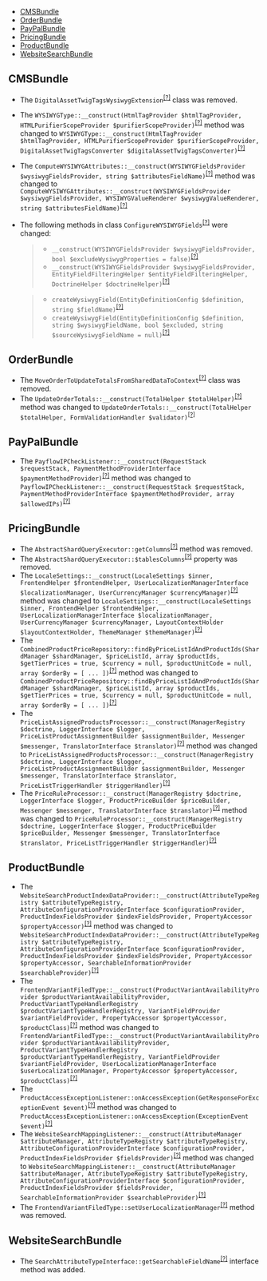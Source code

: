 - [CMSBundle](#cmsbundle)
- [OrderBundle](#orderbundle)
- [PayPalBundle](#paypalbundle)
- [PricingBundle](#pricingbundle)
- [ProductBundle](#productbundle)
- [WebsiteSearchBundle](#websitesearchbundle)

CMSBundle
---------
* The `DigitalAssetTwigTagsWysiwygExtension`<sup>[[?]](https://github.com/oroinc/orocommerce/tree/4.2.0/src/Oro/Bundle/CMSBundle/Form/Extension/DigitalAssetTwigTagsWysiwygExtension.php#L15 "Oro\Bundle\CMSBundle\Form\Extension\DigitalAssetTwigTagsWysiwygExtension")</sup> class was removed.
* The `WYSIWYGType::__construct(HtmlTagProvider $htmlTagProvider, HTMLPurifierScopeProvider $purifierScopeProvider)`<sup>[[?]](https://github.com/oroinc/orocommerce/tree/4.2.0/src/Oro/Bundle/CMSBundle/Form/Type/WYSIWYGType.php#L28 "Oro\Bundle\CMSBundle\Form\Type\WYSIWYGType")</sup> method was changed to `WYSIWYGType::__construct(HtmlTagProvider $htmlTagProvider, HTMLPurifierScopeProvider $purifierScopeProvider, DigitalAssetTwigTagsConverter $digitalAssetTwigTagsConverter)`<sup>[[?]](https://github.com/oroinc/orocommerce/tree/5.0.0-alpha.1/src/Oro/Bundle/CMSBundle/Form/Type/WYSIWYGType.php#L25 "Oro\Bundle\CMSBundle\Form\Type\WYSIWYGType")</sup>
* The `ComputeWYSIWYGAttributes::__construct(WYSIWYGFieldsProvider $wysiwygFieldsProvider, string $attributesFieldName)`<sup>[[?]](https://github.com/oroinc/orocommerce/tree/4.2.0/src/Oro/Bundle/CMSBundle/Api/Processor/ComputeWYSIWYGAttributes.php#L25 "Oro\Bundle\CMSBundle\Api\Processor\ComputeWYSIWYGAttributes")</sup> method was changed to `ComputeWYSIWYGAttributes::__construct(WYSIWYGFieldsProvider $wysiwygFieldsProvider, WYSIWYGValueRenderer $wysiwygValueRenderer, string $attributesFieldName)`<sup>[[?]](https://github.com/oroinc/orocommerce/tree/5.0.0-alpha.1/src/Oro/Bundle/CMSBundle/Api/Processor/ComputeWYSIWYGAttributes.php#L30 "Oro\Bundle\CMSBundle\Api\Processor\ComputeWYSIWYGAttributes")</sup>
* The following methods in class `ConfigureWYSIWYGFields`<sup>[[?]](https://github.com/oroinc/orocommerce/tree/5.0.0-alpha.1/src/Oro/Bundle/CMSBundle/Api/Processor/ConfigureWYSIWYGFields.php#L42 "Oro\Bundle\CMSBundle\Api\Processor\ConfigureWYSIWYGFields")</sup> were changed:
  > - `__construct(WYSIWYGFieldsProvider $wysiwygFieldsProvider, bool $excludeWysiwygProperties = false)`<sup>[[?]](https://github.com/oroinc/orocommerce/tree/4.2.0/src/Oro/Bundle/CMSBundle/Api/Processor/ConfigureWYSIWYGFields.php#L32 "Oro\Bundle\CMSBundle\Api\Processor\ConfigureWYSIWYGFields")</sup>
  > - `__construct(WYSIWYGFieldsProvider $wysiwygFieldsProvider, EntityFieldFilteringHelper $entityFieldFilteringHelper, DoctrineHelper $doctrineHelper)`<sup>[[?]](https://github.com/oroinc/orocommerce/tree/5.0.0-alpha.1/src/Oro/Bundle/CMSBundle/Api/Processor/ConfigureWYSIWYGFields.php#L42 "Oro\Bundle\CMSBundle\Api\Processor\ConfigureWYSIWYGFields")</sup>

  > - `createWysiwygField(EntityDefinitionConfig $definition, string $fieldName)`<sup>[[?]](https://github.com/oroinc/orocommerce/tree/4.2.0/src/Oro/Bundle/CMSBundle/Api/Processor/ConfigureWYSIWYGFields.php#L96 "Oro\Bundle\CMSBundle\Api\Processor\ConfigureWYSIWYGFields")</sup>
  > - `createWysiwygField(EntityDefinitionConfig $definition, string $wysiwygFieldName, bool $excluded, string $sourceWysiwygFieldName = null)`<sup>[[?]](https://github.com/oroinc/orocommerce/tree/5.0.0-alpha.1/src/Oro/Bundle/CMSBundle/Api/Processor/ConfigureWYSIWYGFields.php#L200 "Oro\Bundle\CMSBundle\Api\Processor\ConfigureWYSIWYGFields")</sup>


OrderBundle
-----------
* The `MoveOrderToUpdateTotalsFromSharedDataToContext`<sup>[[?]](https://github.com/oroinc/orocommerce/tree/4.2.0/src/Oro/Bundle/OrderBundle/Api/Processor/MoveOrderToUpdateTotalsFromSharedDataToContext.php#L12 "Oro\Bundle\OrderBundle\Api\Processor\MoveOrderToUpdateTotalsFromSharedDataToContext")</sup> class was removed.
* The `UpdateOrderTotals::__construct(TotalHelper $totalHelper)`<sup>[[?]](https://github.com/oroinc/orocommerce/tree/4.2.0/src/Oro/Bundle/OrderBundle/Api/Processor/UpdateOrderTotals.php#L27 "Oro\Bundle\OrderBundle\Api\Processor\UpdateOrderTotals")</sup> method was changed to `UpdateOrderTotals::__construct(TotalHelper $totalHelper, FormValidationHandler $validator)`<sup>[[?]](https://github.com/oroinc/orocommerce/tree/5.0.0-alpha.1/src/Oro/Bundle/OrderBundle/Api/Processor/UpdateOrderTotals.php#L34 "Oro\Bundle\OrderBundle\Api\Processor\UpdateOrderTotals")</sup>

PayPalBundle
------------
* The `PayflowIPCheckListener::__construct(RequestStack $requestStack, PaymentMethodProviderInterface $paymentMethodProvider)`<sup>[[?]](https://github.com/oroinc/orocommerce/tree/4.2.0/src/Oro/Bundle/PayPalBundle/EventListener/Callback/PayflowIPCheckListener.php#L39 "Oro\Bundle\PayPalBundle\EventListener\Callback\PayflowIPCheckListener")</sup> method was changed to `PayflowIPCheckListener::__construct(RequestStack $requestStack, PaymentMethodProviderInterface $paymentMethodProvider, array $allowedIPs)`<sup>[[?]](https://github.com/oroinc/orocommerce/tree/5.0.0-alpha.1/src/Oro/Bundle/PayPalBundle/EventListener/Callback/PayflowIPCheckListener.php#L51 "Oro\Bundle\PayPalBundle\EventListener\Callback\PayflowIPCheckListener")</sup>

PricingBundle
-------------
* The `AbstractShardQueryExecutor::getColumns`<sup>[[?]](https://github.com/oroinc/orocommerce/tree/4.2.0/src/Oro/Bundle/PricingBundle/ORM/AbstractShardQueryExecutor.php#L144 "Oro\Bundle\PricingBundle\ORM\AbstractShardQueryExecutor::getColumns")</sup> method was removed.
* The `AbstractShardQueryExecutor::$tablesColumns`<sup>[[?]](https://github.com/oroinc/orocommerce/tree/4.2.0/src/Oro/Bundle/PricingBundle/ORM/AbstractShardQueryExecutor.php#L20 "Oro\Bundle\PricingBundle\ORM\AbstractShardQueryExecutor::$tablesColumns")</sup> property was removed.
* The `LocaleSettings::__construct(LocaleSettings $inner, FrontendHelper $frontendHelper, UserLocalizationManagerInterface $localizationManager, UserCurrencyManager $currencyManager)`<sup>[[?]](https://github.com/oroinc/orocommerce/tree/4.2.0/src/Oro/Bundle/PricingBundle/Model/LocaleSettings.php#L27 "Oro\Bundle\PricingBundle\Model\LocaleSettings")</sup> method was changed to `LocaleSettings::__construct(LocaleSettings $inner, FrontendHelper $frontendHelper, UserLocalizationManagerInterface $localizationManager, UserCurrencyManager $currencyManager, LayoutContextHolder $layoutContextHolder, ThemeManager $themeManager)`<sup>[[?]](https://github.com/oroinc/orocommerce/tree/5.0.0-alpha.1/src/Oro/Bundle/PricingBundle/Model/LocaleSettings.php#L31 "Oro\Bundle\PricingBundle\Model\LocaleSettings")</sup>
* The `CombinedProductPriceRepository::findByPriceListIdAndProductIds(ShardManager $shardManager, $priceListId, array $productIds, $getTierPrices = true, $currency = null, $productUnitCode = null, array $orderBy = [ ... ])`<sup>[[?]](https://github.com/oroinc/orocommerce/tree/4.2.0/src/Oro/Bundle/PricingBundle/Entity/Repository/CombinedProductPriceRepository.php#L197 "Oro\Bundle\PricingBundle\Entity\Repository\CombinedProductPriceRepository")</sup> method was changed to `CombinedProductPriceRepository::findByPriceListIdAndProductIds(ShardManager $shardManager, $priceListId, array $productIds, $getTierPrices = true, $currency = null, $productUnitCode = null, array $orderBy = [ ... ])`<sup>[[?]](https://github.com/oroinc/orocommerce/tree/5.0.0-alpha.1/src/Oro/Bundle/PricingBundle/Entity/Repository/CombinedProductPriceRepository.php#L351 "Oro\Bundle\PricingBundle\Entity\Repository\CombinedProductPriceRepository")</sup>
* The `PriceListAssignedProductsProcessor::__construct(ManagerRegistry $doctrine, LoggerInterface $logger, PriceListProductAssignmentBuilder $assignmentBuilder, Messenger $messenger, TranslatorInterface $translator)`<sup>[[?]](https://github.com/oroinc/orocommerce/tree/4.2.0/src/Oro/Bundle/PricingBundle/Async/PriceListAssignedProductsProcessor.php#L47 "Oro\Bundle\PricingBundle\Async\PriceListAssignedProductsProcessor")</sup> method was changed to `PriceListAssignedProductsProcessor::__construct(ManagerRegistry $doctrine, LoggerInterface $logger, PriceListProductAssignmentBuilder $assignmentBuilder, Messenger $messenger, TranslatorInterface $translator, PriceListTriggerHandler $triggerHandler)`<sup>[[?]](https://github.com/oroinc/orocommerce/tree/5.0.0-alpha.1/src/Oro/Bundle/PricingBundle/Async/PriceListAssignedProductsProcessor.php#L52 "Oro\Bundle\PricingBundle\Async\PriceListAssignedProductsProcessor")</sup>
* The `PriceRuleProcessor::__construct(ManagerRegistry $doctrine, LoggerInterface $logger, ProductPriceBuilder $priceBuilder, Messenger $messenger, TranslatorInterface $translator)`<sup>[[?]](https://github.com/oroinc/orocommerce/tree/4.2.0/src/Oro/Bundle/PricingBundle/Async/PriceRuleProcessor.php#L48 "Oro\Bundle\PricingBundle\Async\PriceRuleProcessor")</sup> method was changed to `PriceRuleProcessor::__construct(ManagerRegistry $doctrine, LoggerInterface $logger, ProductPriceBuilder $priceBuilder, Messenger $messenger, TranslatorInterface $translator, PriceListTriggerHandler $triggerHandler)`<sup>[[?]](https://github.com/oroinc/orocommerce/tree/5.0.0-alpha.1/src/Oro/Bundle/PricingBundle/Async/PriceRuleProcessor.php#L53 "Oro\Bundle\PricingBundle\Async\PriceRuleProcessor")</sup>

ProductBundle
-------------
* The `WebsiteSearchProductIndexDataProvider::__construct(AttributeTypeRegistry $attributeTypeRegistry, AttributeConfigurationProviderInterface $configurationProvider, ProductIndexFieldsProvider $indexFieldsProvider, PropertyAccessor $propertyAccessor)`<sup>[[?]](https://github.com/oroinc/orocommerce/tree/4.2.0/src/Oro/Bundle/ProductBundle/Search/WebsiteSearchProductIndexDataProvider.php#L38 "Oro\Bundle\ProductBundle\Search\WebsiteSearchProductIndexDataProvider")</sup> method was changed to `WebsiteSearchProductIndexDataProvider::__construct(AttributeTypeRegistry $attributeTypeRegistry, AttributeConfigurationProviderInterface $configurationProvider, ProductIndexFieldsProvider $indexFieldsProvider, PropertyAccessor $propertyAccessor, SearchableInformationProvider $searchableProvider)`<sup>[[?]](https://github.com/oroinc/orocommerce/tree/5.0.0-alpha.1/src/Oro/Bundle/ProductBundle/Search/WebsiteSearchProductIndexDataProvider.php#L43 "Oro\Bundle\ProductBundle\Search\WebsiteSearchProductIndexDataProvider")</sup>
* The `FrontendVariantFiledType::__construct(ProductVariantAvailabilityProvider $productVariantAvailabilityProvider, ProductVariantTypeHandlerRegistry $productVariantTypeHandlerRegistry, VariantFieldProvider $variantFieldProvider, PropertyAccessor $propertyAccessor, $productClass)`<sup>[[?]](https://github.com/oroinc/orocommerce/tree/4.2.0/src/Oro/Bundle/ProductBundle/ProductVariant/Form/Type/FrontendVariantFiledType.php#L53 "Oro\Bundle\ProductBundle\ProductVariant\Form\Type\FrontendVariantFiledType")</sup> method was changed to `FrontendVariantFiledType::__construct(ProductVariantAvailabilityProvider $productVariantAvailabilityProvider, ProductVariantTypeHandlerRegistry $productVariantTypeHandlerRegistry, VariantFieldProvider $variantFieldProvider, UserLocalizationManagerInterface $userLocalizationManager, PropertyAccessor $propertyAccessor, $productClass)`<sup>[[?]](https://github.com/oroinc/orocommerce/tree/5.0.0-alpha.1/src/Oro/Bundle/ProductBundle/ProductVariant/Form/Type/FrontendVariantFiledType.php#L54 "Oro\Bundle\ProductBundle\ProductVariant\Form\Type\FrontendVariantFiledType")</sup>
* The `ProductAccessExceptionListener::onAccessException(GetResponseForExceptionEvent $event)`<sup>[[?]](https://github.com/oroinc/orocommerce/tree/4.2.0/src/Oro/Bundle/ProductBundle/EventListener/ProductAccessExceptionListener.php#L31 "Oro\Bundle\ProductBundle\EventListener\ProductAccessExceptionListener")</sup> method was changed to `ProductAccessExceptionListener::onAccessException(ExceptionEvent $event)`<sup>[[?]](https://github.com/oroinc/orocommerce/tree/5.0.0-alpha.1/src/Oro/Bundle/ProductBundle/EventListener/ProductAccessExceptionListener.php#L35 "Oro\Bundle\ProductBundle\EventListener\ProductAccessExceptionListener")</sup>
* The `WebsiteSearchMappingListener::__construct(AttributeManager $attributeManager, AttributeTypeRegistry $attributeTypeRegistry, AttributeConfigurationProviderInterface $configurationProvider, ProductIndexFieldsProvider $fieldsProvider)`<sup>[[?]](https://github.com/oroinc/orocommerce/tree/4.2.0/src/Oro/Bundle/ProductBundle/EventListener/WebsiteSearchMappingListener.php#L40 "Oro\Bundle\ProductBundle\EventListener\WebsiteSearchMappingListener")</sup> method was changed to `WebsiteSearchMappingListener::__construct(AttributeManager $attributeManager, AttributeTypeRegistry $attributeTypeRegistry, AttributeConfigurationProviderInterface $configurationProvider, ProductIndexFieldsProvider $fieldsProvider, SearchableInformationProvider $searchableProvider)`<sup>[[?]](https://github.com/oroinc/orocommerce/tree/5.0.0-alpha.1/src/Oro/Bundle/ProductBundle/EventListener/WebsiteSearchMappingListener.php#L46 "Oro\Bundle\ProductBundle\EventListener\WebsiteSearchMappingListener")</sup>
* The `FrontendVariantFiledType::setUserLocalizationManager`<sup>[[?]](https://github.com/oroinc/orocommerce/tree/4.2.0/src/Oro/Bundle/ProductBundle/ProductVariant/Form/Type/FrontendVariantFiledType.php#L70 "Oro\Bundle\ProductBundle\ProductVariant\Form\Type\FrontendVariantFiledType::setUserLocalizationManager")</sup> method was removed.

WebsiteSearchBundle
-------------------
* The `SearchAttributeTypeInterface::getSearchableFieldName`<sup>[[?]](https://github.com/oroinc/orocommerce/tree/5.0.0-alpha.1/src/Oro/Bundle/WebsiteSearchBundle/Attribute/Type/SearchAttributeTypeInterface.php#L89 "Oro\Bundle\WebsiteSearchBundle\Attribute\Type\SearchAttributeTypeInterface::getSearchableFieldName")</sup> interface method was added.

